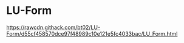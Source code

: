 # LU-Form
https://rawcdn.githack.com/bt02/LU-Form/d55cf458570dce97f48989c10e121e5fc4033bac/LU_Form.html
